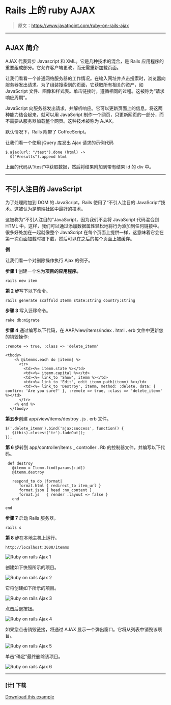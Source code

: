 # Rails 上的 ruby AJAX

> 原文：<https://www.javatpoint.com/ruby-on-rails-ajax>

* * *

## AJAX 简介

AJAX 代表异步 Javascript 和 XML。它是几种技术的混合，是 Rails 应用程序的重要组成部分。它允许客户端更改，而无需重新加载页面。

让我们看看一个普通网络服务器的工作情况。在输入网址并点击搜索时，浏览器向服务器发出请求。为了组装搜索到的页面，它获取所有相关的资产，如 JavaScript 文件、图像和样式表。单击链接时，遵循相同的过程。这被称为“请求响应周期”。

JavaScript 向服务器发出请求，并解析响应。它可以更新页面上的信息。将这两种能力结合起来，就可以用 JavaScript 制作一个网页，只更新网页的一部分，而不需要从服务器加载整个网页。这种技术被称为 AJAX。

默认情况下，Rails 附带了 CoffeeScript。

让我们看一个使用 jQuery 库发出 Ajax 请求的示例代码

```
$.ajax(url: "/test").done (html) ->
  $("#results").append html

```

上面的代码从“/test”中获取数据，然后将结果附加到带有结果 id 的 div 中。

* * *

## 不引人注目的 JavaScript

为了处理附加到 DOM 的 JavaScript，Rails 使用了“不引人注目的 JavaScript”技术。这被认为是前端社区中最好的技术。

这被称为“不引人注目的”JavaScript，因为我们不会将 JavaScript 代码混合到 HTML 中。这样，我们可以通过添加数据属性轻松地将行为添加到任何链接中。很多好处加在一起就像整个 JavaScript 在每个页面上提供一样，这意味着它会在第一次页面加载时被下载，然后可以在之后的每个页面上被缓存。

**例**

让我们看一个对删除操作执行 Ajax 的例子。

**步骤 1** 创建一个名为**项目的应用程序。**

```
rails new item

```

**第 2 步**写下以下命令。

```
rails generate scaffold Itemm state:string country:string

```

**步骤 3** 写入迁移命令。

```
rake db:migrate

```

**步骤 4** 通过编写以下代码，在 AAP/view/items/index . html . erb 文件中更新您的销毁操作:

```
:remote => true, :class => 'delete_itemm' 

<tbody> 
    <% @itemms.each do |itemm| %> 
      <tr> 
        <td><%= itemm.state %></td> 
        <td><%= itemm.capital %></td> 
        <td><%= link_to 'Show', itemm %></td> 
        <td><%= link_to 'Edit', edit_itemm_path(itemm) %></td> 
        <td><%= link_to 'Destroy', itemm, method: :delete, data: { confirm: 'Are you sure?' }, :remote => true, :class => 'delete_itemm' %></td> 
      </tr> 
    <% end %> 
  </tbody>

```

**第五步**创建 app/view/items/destroy . js . erb 文件。

```
$('.delete_itemm').bind('ajax:success', function() { 
   $(this).closest('tr').fadeOut(); 
});	

```

**第 6 步**转到 app/controller/items _ controller . Rb 的控制器文件，并编写以下代码。

```
 def destroy 
   @itemm = Itemm.find(params[:id]) 
   @itemm.destroy 

   respond_to do |format| 
      format.html { redirect_to item_url } 
      format.json { head :no_content } 
      format.js   { render :layout => false } 
   end 

end

```

**步骤 7** 启动 Rails 服务器。

```
rails s

```

**第 8 步**在本地主机上运行。

```
http://localhost:3000/itemms

```

![Ruby on rails Ajax 1](img/aa4903b2ccd3d84a50efbf9f175046be.png)

创建如下快照所示的项目。

![Ruby on rails Ajax 2](img/27ca1ffaebaf991dff8252c193fa5643.png)

它将创建如下所示的项目。

![Ruby on rails Ajax 3](img/75100479e0e89360e90a2515e3ffea70.png)

点击后退按钮。

![Ruby on rails Ajax 4](img/1d7aa536216eca54b3da1319724138b3.png)

如果您点击销毁链接，将通过 AJAX 显示一个弹出窗口。它将从列表中销毁该项目。

![Ruby on rails Ajax 5](img/3f3763764759a6bdd25c5b6ccc1b392b.png)

单击“确定”最终删除该项目。

![Ruby on rails Ajax 6](img/f720980100227f6b73bb33d6f0959d0e.png)

* * *

### [计] 下载

[Download this example](https://static.javatpoint.com/rubyonrails/src/AJAX.zip)